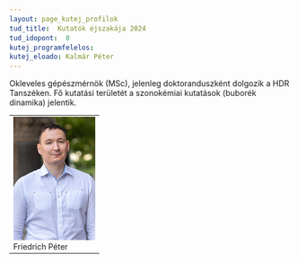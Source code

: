 ```yaml
---
layout: page_kutej_profilok
tud_title:  Kutatók éjszakája 2024
tud_idopont:  0
kutej_programfelelos: 
kutej_eloado: Kalmár Péter
---
```


Okleveles gépészmérnök (MSc), jelenleg doktoranduszként dolgozik a HDR Tanszéken. Fő kutatási területét a szonokémiai kutatások (buborék dinamika) jelentik.  

<table class="picture">
<tr>
<td>

<div class="gallery">
    <img src="images/Kalmar_Peter.png" max-width="250" max-height="200">
  <div class="desc">Friedrich Péter</div>
</div>

</td>
</tr>
</table>
